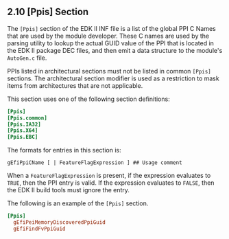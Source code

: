 <!--- @file
  2.10 [Ppis] Section

  Copyright (c) 2007-2019, Intel Corporation. All rights reserved.<BR>

  Redistribution and use in source (original document form) and 'compiled'
  forms (converted to PDF, epub, HTML and other formats) with or without
  modification, are permitted provided that the following conditions are met:

  1) Redistributions of source code (original document form) must retain the
     above copyright notice, this list of conditions and the following
     disclaimer as the first lines of this file unmodified.

  2) Redistributions in compiled form (transformed to other DTDs, converted to
     PDF, epub, HTML and other formats) must reproduce the above copyright
     notice, this list of conditions and the following disclaimer in the
     documentation and/or other materials provided with the distribution.

  THIS DOCUMENTATION IS PROVIDED BY TIANOCORE PROJECT "AS IS" AND ANY EXPRESS OR
  IMPLIED WARRANTIES, INCLUDING, BUT NOT LIMITED TO, THE IMPLIED WARRANTIES OF
  MERCHANTABILITY AND FITNESS FOR A PARTICULAR PURPOSE ARE DISCLAIMED. IN NO
  EVENT SHALL TIANOCORE PROJECT  BE LIABLE FOR ANY DIRECT, INDIRECT, INCIDENTAL,
  SPECIAL, EXEMPLARY, OR CONSEQUENTIAL DAMAGES (INCLUDING, BUT NOT LIMITED TO,
  PROCUREMENT OF SUBSTITUTE GOODS OR SERVICES; LOSS OF USE, DATA, OR PROFITS;
  OR BUSINESS INTERRUPTION) HOWEVER CAUSED AND ON ANY THEORY OF LIABILITY,
  WHETHER IN CONTRACT, STRICT LIABILITY, OR TORT (INCLUDING NEGLIGENCE OR
  OTHERWISE) ARISING IN ANY WAY OUT OF THE USE OF THIS DOCUMENTATION, EVEN IF
  ADVISED OF THE POSSIBILITY OF SUCH DAMAGE.

-->

## 2.10 [Ppis] Section

The `[Ppis]` section of the EDK II INF file is a list of the global PPI C Names
that are used by the module developer. These C names are used by the parsing
utility to lookup the actual GUID value of the PPI that is located in the EDK
II package DEC files, and then emit a data structure to the module's `AutoGen.c`
file.

PPIs listed in architectural sections must not be listed in common `[Ppis]`
sections. The architectural section modifier is used as a restriction to mask
items from architectures that are not applicable.

This section uses one of the following section definitions:

```ini
[Ppis]
[Ppis.common]
[Ppis.IA32]
[Ppis.X64]
[Ppis.EBC]
```

The formats for entries in this section is:

`gEfiPpiCName [ | FeatureFlagExpression ] ## Usage comment`

When a `FeatureFlagExpression` is present, if the expression evaluates to
`TRUE`, then the PPI entry is valid. If the expression evaluates to `FALSE`,
then the EDK II build tools must ignore the entry.

The following is an example of the `[Ppis]` section.

```ini
[Ppis]
  gEfiPeiMemoryDiscoveredPpiGuid
  gEfiFindFvPpiGuid
```
